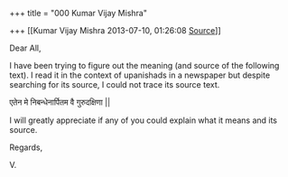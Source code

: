 +++
title = "000 Kumar Vijay Mishra"

+++
[[Kumar Vijay Mishra	2013-07-10, 01:26:08 [Source](https://groups.google.com/g/samskrita/c/SwbBL5OQFxY)]]



Dear All,

  

I have been trying to figure out the meaning (and source of the following text). I read it in the context of upanishads in a newspaper but despite searching for its source, I could not trace its source text.

  

एतेन मे निबन्धेनार्पितम वै गुरुदक्षिणा \|\|  

  

I will greatly appreciate if any of you could explain what it means and its source.

  

Regards,

  

V.

